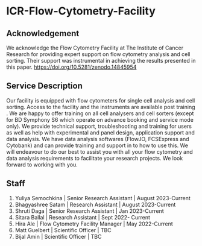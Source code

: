 # ICR-Flow-Cytometry-Facility

## Acknowledgement
We acknowledge the Flow Cytometry Facility at The Institute of Cancer Research for providing expert support on flow cytometry analysis and cell sorting. Their support was instrumental in achieving the results presented in this paper. https://doi.org/10.5281/zenodo.14845954

## Service Description
Our facility is equipped with flow cytometers for single cell analysis and  cell sorting. Access to the facility and the instruments are available post training . We are happy to offer training on all cell analysers and cell sorters (except for BD Symphony S6 which operate on advance booking and service mode only). We provide technical support,  troubleshooting and training for users as well as help with experimental and panel design, application support and data analysis. We have data analysis softwares (FlowJO, FCSExpress and Cytobank) and can provide training and support in to how to use this. We will endeavour to do our best to assist you with all your flow cytometry and data analysis requirements to facilitate your research projects. We look forward to working with you.

## Staff 
1)	Yuliya Semochkina  | Senior Research Assistant | August 2023-Current
2)	Bhagyashree Satam | Research Assistant | August 2023-Current
3)	Shruti Daga | Senior Research Assistant | Jan 2023-Current
4)	Sitara Ballal | Research Assistant | Sept 2022- Current 
5)	Hira Ale | Flow Cytometry Facility Manager | May 2022-Current
6)	Matt Guelbert | Scientific Officer | TBC
7)	Bijal Amin | Scientific Officer | TBC

